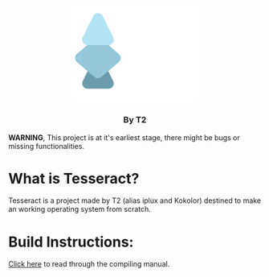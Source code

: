 <p align="center">
    <img src="Logo.png" alt="Logo" width="250"/>
</p>
<h3 align="center">By T2</h1>


**WARNING**, This project is at it's earliest stage, there might be bugs or missing functionalities.

# What is Tesseract?
Tesseract is a project made by T2 (alias iplux and Kokolor) destined to make an working operating system from scratch.

# Build Instructions: 
[Click here](/Documentation/BUILD.md) to read through the compiling manual.
